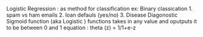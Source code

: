 Logistic Regression : as method for classification 
  ex: Binary classication 
    1. spam vs ham emails
    2. loan defauls (yes/no)
    3. Disease Diagonostic
Sigmoid function (aka Logistic ) functions takes in any value and oputputs it to be between 0 and 1
equation : theta (z) = 1/1+e-z

